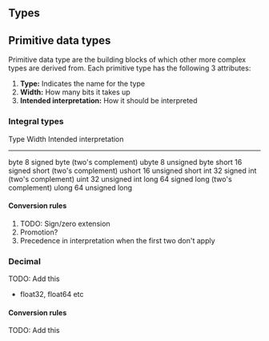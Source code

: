 ## Types

## Primitive data types

Primitive data type are the building blocks of which other more complex
types are derived from. Each primitive type has the following 3
attributes:

1.  **Type:** Indicates the name for the type
2.  **Width:** How many bits it takes up
3.  **Intended interpretation:** How it should be interpreted

### Integral types

  Type     Width   Intended interpretation
  -------- ------- ---------------------------------
  byte     8       signed byte (two's complement)
  ubyte    8       unsigned byte
  short    16      signed short (two's complement)
  ushort   16      unsigned short
  int      32      signed int (two's complement)
  uint     32      unsigned int
  long     64      signed long (two's complement)
  ulong    64      unsigned long

#### Conversion rules

1.  TODO: Sign/zero extension
2.  Promotion?
3.  Precedence in interpretation when the first two don't apply

### Decimal

TODO: Add this

-   float32, float64 etc

#### Conversion rules

TODO: Add this
